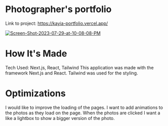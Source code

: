 # Photographer's portfolio

Link to project: https://kayia-portfolio.vercel.app/

<a href="https://ibb.co/j33fnr3"><img src="https://i.ibb.co/YffQHLf/Screen-Shot-2023-07-29-at-10-08-08-PM.png" alt="Screen-Shot-2023-07-29-at-10-08-08-PM" border="0"></a>


# How It's Made
Tech Used: Next.js, React, Tailwind
This application was made with the framework Next.js and React. Tailwind was used for the styling.
# Optimizations
I would like to improve the loading of the pages. I want to add animations to the photos as they load on the page. When the photos are clicked I want a like a lightbox to show a bigger version of the photo.
